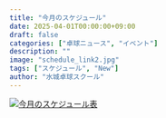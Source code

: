 ```yaml
---
title: "今月のスケジュール"
date: 2025-04-01T00:00:00+09:00
draft: false
categories: ["卓球ニュース", "イベント"]
description: ""
image: "schedule_link2.jpg"
tags: ["スケジュール", "New"]
author: "水城卓球スクール"
---
```


<a class="" href="/images/blog/mtts_schedule04.pdf"><img src="/images/blog/2025_04.jpg" alt="今月のスケジュール表" /></a>
